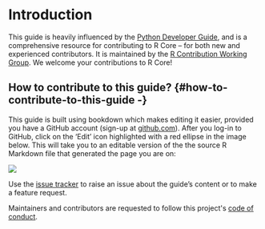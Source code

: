 # Introduction

This guide is heavily influenced by the [Python Developer Guide](https://devguide.python.org/), and is a comprehensive resource for contributing to R Core – for both new and experienced contributors. It is maintained by the [R Contribution Working Group](/working-group). We welcome your contributions to R Core!

## How to contribute to this guide? {#how-to-contribute-to-this-guide -}

This guide is built using bookdown which makes editing it easier, provided you have a GitHub account (sign-up at [github.com](https://github.com/)). After you log-in to GitHub, click on the ‘Edit’ icon highlighted with a red ellipse in the image below. This will take you to an editable version of the the source R Markdown file that generated the page you are on:

![](https://user-images.githubusercontent.com/28556616/122679827-03314a80-d20a-11eb-9714-06ae588127f0.png)

Use the [issue tracker](https://github.com/forwards/rdevguide/issues) to raise an issue about the guide’s content or to make a feature request.

Maintainers and contributors are requested to follow this project's [code of conduct](https://github.com/forwards/rdevguide/blob/master/CONDUCT.md).


